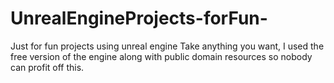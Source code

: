 # UnrealEngineProjects-forFun-
Just for fun projects using unreal engine
Take anything you want, I used the free version of the engine along with public domain resources so nobody can profit off this.
